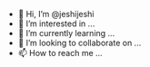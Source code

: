 - 👋 Hi, I’m @jeshijeshi
- 👀 I’m interested in ...
- 🌱 I’m currently learning ...
- 💞️ I’m looking to collaborate on ...
- 📫 How to reach me ...

<!---
jeshijeshi/jeshijeshi is a ✨ special ✨ repository because its `README.md` (this file) appears on your GitHub profile.
You can click the Preview link to take a look at your changes.
--->
